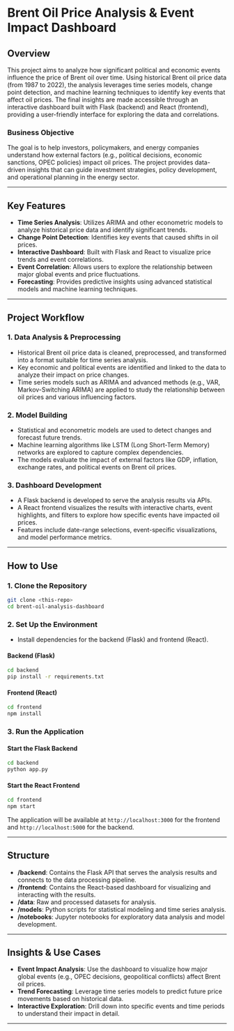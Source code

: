 # Brent Oil Price Analysis & Event Impact Dashboard

## Overview

This project aims to analyze how significant political and economic events influence the price of Brent oil over time. Using historical Brent oil price data (from 1987 to 2022), the analysis leverages time series models, change point detection, and machine learning techniques to identify key events that affect oil prices. The final insights are made accessible through an interactive dashboard built with Flask (backend) and React (frontend), providing a user-friendly interface for exploring the data and correlations.

### Business Objective
The goal is to help investors, policymakers, and energy companies understand how external factors (e.g., political decisions, economic sanctions, OPEC policies) impact oil prices. The project provides data-driven insights that can guide investment strategies, policy development, and operational planning in the energy sector.

---

## Key Features

- **Time Series Analysis**: Utilizes ARIMA and other econometric models to analyze historical price data and identify significant trends.
- **Change Point Detection**: Identifies key events that caused shifts in oil prices.
- **Interactive Dashboard**: Built with Flask and React to visualize price trends and event correlations.
- **Event Correlation**: Allows users to explore the relationship between major global events and price fluctuations.
- **Forecasting**: Provides predictive insights using advanced statistical models and machine learning techniques.

---

## Project Workflow

### 1. **Data Analysis & Preprocessing**
   - Historical Brent oil price data is cleaned, preprocessed, and transformed into a format suitable for time series analysis.
   - Key economic and political events are identified and linked to the data to analyze their impact on price changes.
   - Time series models such as ARIMA and advanced methods (e.g., VAR, Markov-Switching ARIMA) are applied to study the relationship between oil prices and various influencing factors.

### 2. **Model Building**
   - Statistical and econometric models are used to detect changes and forecast future trends.
   - Machine learning algorithms like LSTM (Long Short-Term Memory) networks are explored to capture complex dependencies.
   - The models evaluate the impact of external factors like GDP, inflation, exchange rates, and political events on Brent oil prices.

### 3. **Dashboard Development**
   - A Flask backend is developed to serve the analysis results via APIs.
   - A React frontend visualizes the results with interactive charts, event highlights, and filters to explore how specific events have impacted oil prices.
   - Features include date-range selections, event-specific visualizations, and model performance metrics.

---

## How to Use

### 1. **Clone the Repository**
```bash
git clone <this-repo>
cd brent-oil-analysis-dashboard
```

### 2. **Set Up the Environment**
   - Install dependencies for the backend (Flask) and frontend (React).

#### Backend (Flask)
```bash
cd backend
pip install -r requirements.txt
```

#### Frontend (React)
```bash
cd frontend
npm install
```

### 3. **Run the Application**

#### Start the Flask Backend
```bash
cd backend
python app.py
```

#### Start the React Frontend
```bash
cd frontend
npm start
```

The application will be available at `http://localhost:3000` for the frontend and `http://localhost:5000` for the backend.

---

## Structure

- **/backend**: Contains the Flask API that serves the analysis results and connects to the data processing pipeline.
- **/frontend**: Contains the React-based dashboard for visualizing and interacting with the results.
- **/data**: Raw and processed datasets for analysis.
- **/models**: Python scripts for statistical modeling and time series analysis.
- **/notebooks**: Jupyter notebooks for exploratory data analysis and model development.

---

## Insights & Use Cases

- **Event Impact Analysis**: Use the dashboard to visualize how major global events (e.g., OPEC decisions, geopolitical conflicts) affect Brent oil prices.
- **Trend Forecasting**: Leverage time series models to predict future price movements based on historical data.
- **Interactive Exploration**: Drill down into specific events and time periods to understand their impact in detail.

---


